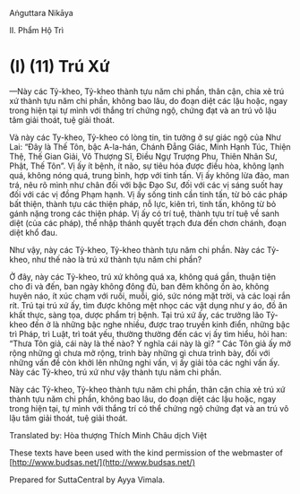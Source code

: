  

Aṅguttara Nikāya

II. Phẩm Hộ Trì

# (I) (11) Trú Xứ

—Này các Tỷ-kheo, Tỷ-kheo thành tựu năm chi phần, thân cận, chia xẻ trú xứ thành tựu năm chi phần, không bao lâu, do đoạn diệt các lậu hoặc, ngay trong hiện tại tự mình với thắng trí chứng ngộ, chứng đạt và an trú vô lậu tâm giải thoát, tuệ giải thoát.

Và này các Ty-kheo, Tỷ-kheo có lòng tin, tin tưởng ở sự giác ngộ của Như Lai: “Đây là Thế Tôn, bậc A-la-hán, Chánh Ðẳng Giác, Minh Hạnh Túc, Thiện Thệ, Thế Gian Giải, Vô Thượng Sĩ, Điều Ngự Trượng Phu, Thiên Nhân Sư, Phật, Thế Tôn”. Vị ấy ít bệnh, ít não, sự tiêu hóa được điều hòa, không lạnh quá, không nóng quá, trung bình, hợp với tinh tấn. Vị ấy không lừa đảo, man trá, nêu rõ mình như chân đối với bậc Ðạo Sư, đối với các vị sáng suốt hay đối với các vị đồng Phạm hạnh. Vị ấy sống tinh cần tinh tấn, từ bỏ các pháp bất thiện, thành tựu các thiện pháp, nỗ lực, kiên trì, tinh tấn, không từ bỏ gánh nặng trong các thiện pháp. Vị ấy có trí tuệ, thành tựu trí tuệ về sanh diệt (của các pháp), thể nhập thánh quyết trạch đưa đến chơn chánh, đoạn diệt khổ đau.

Như vậy, này các Tỷ-kheo, Tỷ-kheo thành tựu năm chi phần. Này các Tỷ-kheo, như thế nào là trú xứ thành tựu năm chi phần?

Ở đây, này các Tỷ-kheo, trú xứ không quá xa, không quá gần, thuận tiện cho đi và đến, ban ngày không đông đủ, ban đêm không ồn ào, không huyên náo, ít xúc chạm với ruồi, muỗi, gió, sức nóng mặt trời, và các loại rắn rít. Trú tại trú xứ ấy, tìm được không mệt nhọc các vật dụng như y áo, đồ ăn khất thực, sàng tọa, dược phẩm trị bệnh. Tại trú xứ ấy, các trưởng lão Tỷ-kheo đến ở là những bậc nghe nhiều, được trao truyền kinh điển, những bậc trì Pháp, trì Luật, trì toát yếu, thường thường đến các vị ấy tìm hiểu, hỏi han: “Thưa Tôn giả, cái này là thế nào? Ý nghĩa cái này là gì? “ Các Tôn giả ấy mở rộng những gì chưa mở rộng, trình bày những gì chưa trình bày, đối với những vấn đề còn khởi lên những nghi vấn, vị ấy giải tỏa các nghi vấn ấy. Này các Tỷ-kheo, trú xứ như vậy thành tựu năm chi phần.

Này các Tỷ-kheo, Tỷ-kheo thành tựu năm chi phần, thân cận chia xẻ trú xứ thành tựu năm chi phần, không bao lâu, do đoạn diệt các lậu hoặc, ngay trong hiện tại, tự mình với thắng trí có thể chứng ngộ chứng đạt và an trú vô lậu tâm giải thoát, tuệ giải thoát.

Translated by: Hòa thượng Thích Minh Châu dịch Việt

These texts have been used with the kind permission of the webmaster of [http://www.budsas.net/](http://www.budsas.net/)

Prepared for SuttaCentral by Ayya Vimala.